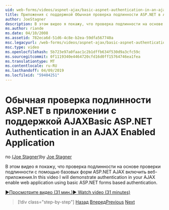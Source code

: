 ```yaml
---
uid: web-forms/videos/aspnet-ajax/basic-aspnet-authentication-in-an-ajax-enabled-application
title: Приложения с поддержкой Обычная проверка подлинности ASP.NET в AJAX | Документация Майкрософт
author: JoeStagner
description: В этом видео я покажу, что проверка подлинности на основе проверки подлинности с помощью базовых форм ASP.NET AJAX включить веб-приложения.
ms.author: riande
ms.date: 04/10/2008
ms.assetid: 782eca6d-51d6-4c8e-b2ea-59dfa567740a
msc.legacyurl: /web-forms/videos/aspnet-ajax/basic-aspnet-authentication-in-an-ajax-enabled-application
msc.type: video
ms.openlocfilehash: 5b723e97a0faac1c2b1dffb634f530d9a3cfc59c
ms.sourcegitcommit: 0f1119340e4464720cfd16d0ff15764746ea1fea
ms.translationtype: MT
ms.contentlocale: ru-RU
ms.lasthandoff: 04/09/2019
ms.locfileid: "59404251"
---
```

# <a name="basic-aspnet-authentication-in-an-ajax-enabled-application"></a><span data-ttu-id="3c91a-103">Обычная проверка подлинности ASP.NET в приложении с поддержкой AJAX</span><span class="sxs-lookup"><span data-stu-id="3c91a-103">Basic ASP.NET Authentication in an AJAX Enabled Application</span></span>

<span data-ttu-id="3c91a-104">по [(Joe Stagner)](https://github.com/JoeStagner)</span><span class="sxs-lookup"><span data-stu-id="3c91a-104">by [Joe Stagner](https://github.com/JoeStagner)</span></span>

<span data-ttu-id="3c91a-105">В этом видео я покажу, что проверка подлинности на основе проверки подлинности с помощью базовых форм ASP.NET AJAX включить веб-приложения.</span><span class="sxs-lookup"><span data-stu-id="3c91a-105">In this video I will demonstrate authentication in your AJAX enable web application using basic ASP.NET forms based authentication.</span></span>

[<span data-ttu-id="3c91a-106">&#9654;Просмотрите видео (31 мин.)</span><span class="sxs-lookup"><span data-stu-id="3c91a-106">&#9654; Watch video (31 minutes)</span></span>](https://channel9.msdn.com/Blogs/ASP-NET-Site-Videos/basic-aspnet-authentication-in-an-ajax-enabled-application)

> [!div class="step-by-step"]
> <span data-ttu-id="3c91a-107">[Назад](implement-infinite-data-patterns-in-ajax.md)
> [Вперед](how-to-dynamically-change-css-using-the-aspnet-ajax-updatepanel.md)</span><span class="sxs-lookup"><span data-stu-id="3c91a-107">[Previous](implement-infinite-data-patterns-in-ajax.md)
[Next](how-to-dynamically-change-css-using-the-aspnet-ajax-updatepanel.md)</span></span>
